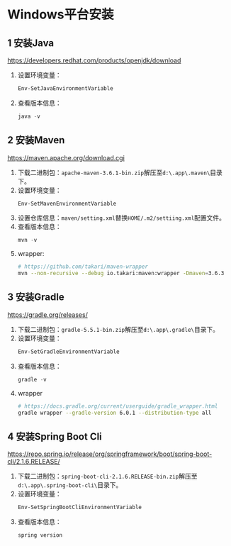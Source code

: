 # Windows平台安装

## 1 安装Java

https://developers.redhat.com/products/openjdk/download

1. 设置环境变量：
    ```powershell
    Env-SetJavaEnvironmentVariable
    ```
2. 查看版本信息：
    ```powershell
    java -v
    ```

## 2 安装Maven

https://maven.apache.org/download.cgi

1. 下载二进制包：`apache-maven-3.6.1-bin.zip`解压至`d:\.app\.maven\`目录下。
2. 设置环境变量：
    ```powershell
    Env-SetMavenEnvironmentVariable
    ```
3. 设置仓库信息：`maven/setting.xml`替换`HOME/.m2/settiing.xml`配置文件。
4. 查看版本信息：
    ```powershell
    mvn -v
    ```
5. wrapper: 
    ```sh
    # https://github.com/takari/maven-wrapper
    mvn --non-recursive --debug io.takari:maven:wrapper -Dmaven=3.6.3
    ```

## 3 安装Gradle

https://gradle.org/releases/

1. 下载二进制包：`gradle-5.5.1-bin.zip`解压至`d:\.app\.gradle\`目录下。
2. 设置环境变量：
    ```powershell
    Env-SetGradleEnvironmentVariable
    ```
3. 查看版本信息：
    ```powershell
    gradle -v
    ```
4. wrapper
    ```sh
    # https://docs.gradle.org/current/userguide/gradle_wrapper.html
    gradle wrapper --gradle-version 6.0.1 --distribution-type all
    ```

## 4 安装Spring Boot Cli

https://repo.spring.io/release/org/springframework/boot/spring-boot-cli/2.1.6.RELEASE/

1. 下载二进制包：`spring-boot-cli-2.1.6.RELEASE-bin.zip`解压至`d:\.app\.spring-boot-cli\`目录下。
2. 设置环境变量：
    ```powershell
    Env-SetSpringBootCliEnvironmentVariable
    ```
3. 查看版本信息：
    ```powershell
    spring version
    ```
